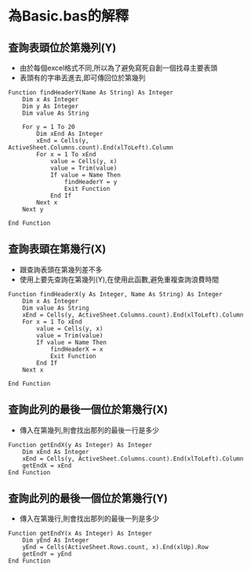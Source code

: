# 為Basic.bas的解釋


## 查詢表頭位於第幾列(Y)
* 由於每個excel格式不同,所以為了避免寫死自創一個找尋主要表頭
* 表頭有的字串丟進去,即可傳回位於第幾列

```
Function findHeaderY(Name As String) As Integer
    Dim x As Integer
    Dim y As Integer
    Dim value As String
    
    For y = 1 To 20
        Dim xEnd As Integer
        xEnd = Cells(y, ActiveSheet.Columns.count).End(xlToLeft).Column
        For x = 1 To xEnd
            value = Cells(y, x)
            value = Trim(value)
            If value = Name Then
                findHeaderY = y
                Exit Function
            End If
        Next x
    Next y
    
End Function

```

## 查詢表頭在第幾行(X)
* 跟查詢表頭在第幾列差不多
* 使用上要先查詢在第幾列(Y),在使用此函數,避免重複查詢浪費時間

```
Function findHeaderX(y As Integer, Name As String) As Integer
    Dim x As Integer
    Dim value As String
    xEnd = Cells(y, ActiveSheet.Columns.count).End(xlToLeft).Column
    For x = 1 To xEnd
        value = Cells(y, x)
        value = Trim(value)
        If value = Name Then
            findHeaderX = x
            Exit Function
        End If
    Next x

End Function
```

## 查詢此列的最後一個位於第幾行(X)
* 傳入在第幾列,則會找出那列的最後一行是多少
```
Function getEndX(y As Integer) As Integer
    Dim xEnd As Integer
    xEnd = Cells(y, ActiveSheet.Columns.count).End(xlToLeft).Column
    getEndX = xEnd
End Function
```

## 查詢此列的最後一個位於第幾行(Y)
* 傳入在第幾行,則會找出那列的最後一列是多少
```
Function getEndY(x As Integer) As Integer
    Dim yEnd As Integer
    yEnd = Cells(ActiveSheet.Rows.count, x).End(xlUp).Row
    getEndY = yEnd
End Function
```